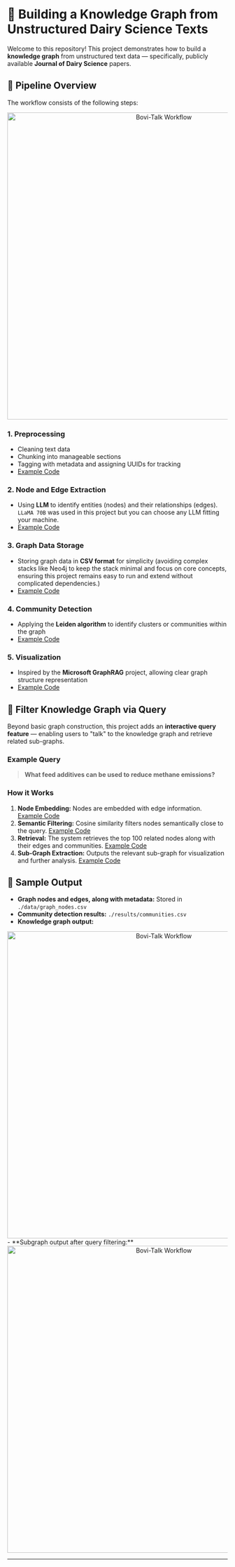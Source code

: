 # 🐄 Building a Knowledge Graph from Unstructured Dairy Science Texts

Welcome to this repository! This project demonstrates how to build a **knowledge graph** from unstructured text data — specifically, publicly available **Journal of Dairy Science** papers.

## 🚀 Pipeline Overview

The workflow consists of the following steps:
<div style="text-align: center;">
  <img src="https://github.com/EnhongLiu/BoAI_Talk/blob/8786c3728844ccc4a8b9fa9ce13675ce10321704/z_pics/Overall%20Flow.png" width="700" height="auto" alt="Bovi-Talk Workflow">
</div>  

### 1. Preprocessing
- Cleaning text data
- Chunking into manageable sections
- Tagging with metadata and assigning UUIDs for tracking
- [Example Code](https://github.com/EnhongLiu/Build_Knowledge_Graphs_From_Unstructured_Data_With_Semantic_Filtering/tree/f5f7c10ad96147bd51cc490bd0d360cf47c19fe9/1_Preprocessing)

### 2. Node and Edge Extraction
- Using **LLM** to identify entities (nodes) and their relationships (edges). `LLaMA 70B` was used in this project but you can choose any LLM fitting your machine.
- [Example Code](https://github.com/EnhongLiu/Build_Knowledge_Graphs_From_Unstructured_Data_With_Semantic_Filtering/tree/f5f7c10ad96147bd51cc490bd0d360cf47c19fe9/2_Nodes%26Edges_Extraction)

### 3. Graph Data Storage
- Storing graph data in **CSV format** for simplicity (avoiding complex stacks like Neo4j to keep the stack minimal and focus on core concepts, ensuring this project remains easy to run and extend without complicated dependencies.)
- [Example Code](https://github.com/EnhongLiu/Build_Knowledge_Graphs_From_Unstructured_Data_With_Semantic_Filtering/tree/f5f7c10ad96147bd51cc490bd0d360cf47c19fe9/3_Graph_Data_Storage%26Ingestion)

### 4. Community Detection
- Applying the **Leiden algorithm** to identify clusters or communities within the graph
- [Example Code](https://github.com/EnhongLiu/Build_Knowledge_Graphs_From_Unstructured_Data_With_Semantic_Filtering/blob/f5f7c10ad96147bd51cc490bd0d360cf47c19fe9/4_Community_Building/community_building.py)

### 5. Visualization
- Inspired by the **Microsoft GraphRAG** project, allowing clear graph structure representation
- [Example Code](https://github.com/EnhongLiu/Build_Knowledge_Graphs_From_Unstructured_Data_With_Semantic_Filtering/blob/f5f7c10ad96147bd51cc490bd0d360cf47c19fe9/4_Community_Building/visualization.py)

## 🧠 Filter Knowledge Graph via Query

Beyond basic graph construction, this project adds an **interactive query feature** — enabling users to "talk" to the knowledge graph and retrieve related sub-graphs.

### Example Query
> **What feed additives can be used to reduce methane emissions?**

### How it Works
1. **Node Embedding:** Nodes are embedded with edge information. [Example Code](https://github.com/EnhongLiu/Build_Knowledge_Graphs_From_Unstructured_Data_With_Semantic_Filtering/blob/f5f7c10ad96147bd51cc490bd0d360cf47c19fe9/5_Sub_Community_Via_Semantic_Filtering/semantic_filtering_nodes.py)
2. **Semantic Filtering:** Cosine similarity filters nodes semantically close to the query. [Example Code](https://github.com/EnhongLiu/Build_Knowledge_Graphs_From_Unstructured_Data_With_Semantic_Filtering/blob/f5f7c10ad96147bd51cc490bd0d360cf47c19fe9/5_Sub_Community_Via_Semantic_Filtering/semantic_filtering_nodes.py)
3. **Retrieval:** The system retrieves the top 100 related nodes along with their edges and communities. [Example Code](https://github.com/EnhongLiu/Build_Knowledge_Graphs_From_Unstructured_Data_With_Semantic_Filtering/blob/f5f7c10ad96147bd51cc490bd0d360cf47c19fe9/5_Sub_Community_Via_Semantic_Filtering/sub_community.py)
4. **Sub-Graph Extraction:** Outputs the relevant sub-graph for visualization and further analysis. [Example Code](https://github.com/EnhongLiu/Build_Knowledge_Graphs_From_Unstructured_Data_With_Semantic_Filtering/blob/f5f7c10ad96147bd51cc490bd0d360cf47c19fe9/5_Sub_Community_Via_Semantic_Filtering/sub_community.py)

## 🎯 Sample Output

- **Graph nodes and edges, along with metadata:** Stored in `./data/graph_nodes.csv`
- **Community detection results:** `./results/communities.csv`
- **Knowledge graph output:**
<div style="text-align: center;">
  <img src="https://github.com/EnhongLiu/BoAI_Talk/blob/8786c3728844ccc4a8b9fa9ce13675ce10321704/z_pics/Overall%20Flow.png" width="700" height="auto" alt="Bovi-Talk Workflow">
</div> 
- **Subgraph output after query filtering:**  
<div style="text-align: center;">
  <img src="https://github.com/EnhongLiu/BoAI_Talk/blob/8786c3728844ccc4a8b9fa9ce13675ce10321704/z_pics/Overall%20Flow.png" width="700" height="auto" alt="Bovi-Talk Workflow">
</div> 

---
